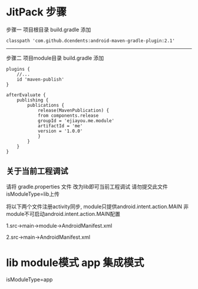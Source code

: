# JitPack 步骤

步骤一 项目根目录 build.gradle 添加

```
classpath 'com.github.dcendents:android-maven-gradle-plugin:2.1'
```

------------------------------------------------------------------------------------------------------------------------

步骤二 项目module目录 build.gradle 添加

```
plugins {
    //...
    id 'maven-publish'
}
```

```
afterEvaluate {
    publishing {
        publications {
            release(MavenPublication) {
            from components.release
            groupId = 'ejiayou.me.module'
            artifactId = 'me'
            version = '1.0.0'
            }
        }
    }
}
```

## 关于当前工程调试

请将 gradle.properties 文件 改为lib即可当前工程调试 请勿提交此文件isModuleType=lib上传

将以下两个文件注册activity同步, module只提供android.intent.action.MAIN 非module不可启动android.intent.action.MAIN配置

1.src->main->module->AndroidManifest.xml

2.src->main->AndroidManifest.xml

# lib module模式 app 集成模式

isModuleType=app